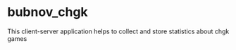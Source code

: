 # bubnov_chgk
This client-server application helps to collect and store statistics about chgk games 
